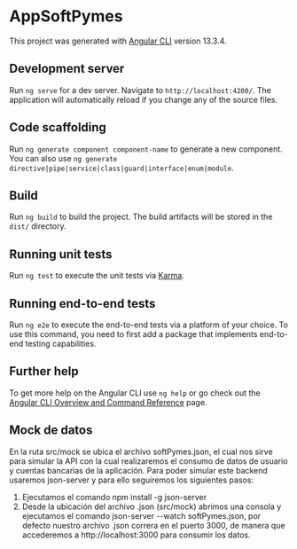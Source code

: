 # AppSoftPymes

This project was generated with [Angular CLI](https://github.com/angular/angular-cli) version 13.3.4.

## Development server

Run `ng serve` for a dev server. Navigate to `http://localhost:4200/`. The application will automatically reload if you change any of the source files.

## Code scaffolding

Run `ng generate component component-name` to generate a new component. You can also use `ng generate directive|pipe|service|class|guard|interface|enum|module`.

## Build

Run `ng build` to build the project. The build artifacts will be stored in the `dist/` directory.

## Running unit tests

Run `ng test` to execute the unit tests via [Karma](https://karma-runner.github.io).

## Running end-to-end tests

Run `ng e2e` to execute the end-to-end tests via a platform of your choice. To use this command, you need to first add a package that implements end-to-end testing capabilities.

## Further help

To get more help on the Angular CLI use `ng help` or go check out the [Angular CLI Overview and Command Reference](https://angular.io/cli) page.

## Mock de datos

En la ruta src/mock se ubica el archivo softPymes.json, el cual nos sirve para simular la API con la cual realizaremos el consumo de datos de usuario y cuentas bancarias de la aplicación. Para poder simular este backend usaremos json-server y para ello seguiremos los siguientes pasos:

1. Ejecutamos el comando npm install -g json-server
2. Desde la ubicación del archivo .json (src/mock) abrimos una consola y ejecutamos el comando json-server --watch softPymes.json, por defecto nuestro archivo .json correra en el puerto 3000, de manera que accederemos a http://localhost:3000 para consumir los datos.
